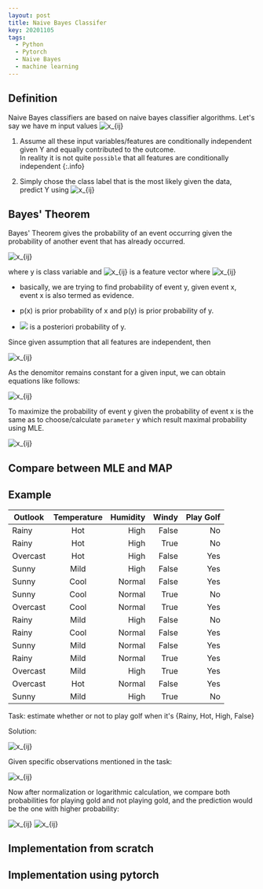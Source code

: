 ```yaml
---
layout: post
title: Naive Bayes Classifer
key: 20201105
tags:
  - Python
  - Pytorch
  - Naive Bayes
  - machine learning
---
```


## Definition

Naive Bayes classifiers are based on naive bayes classifier algorithms. Let's say we have m input values <img src="https://latex.codecogs.com/svg.latex?  \overrightarrow{x} =< x_{1},x_{2},x_{3},...,x_{m} >" title="x_{ij}" />

1. Assume all these input variables/features are conditionally independent given Y and equally contributed to the outcome.  
In reality it is not quite `possible` that all features are conditionally independent
{:.info}

2. Simply chose the class label that is the most likely given the data, predict Y using <img src="https://latex.codecogs.com/svg.latex?   \widehat{Y} =   argmax_{y=\{0,1\}}   P( \overrightarrow{x},Y)" title="x_{ij}" />


## Bayes' Theorem 
Bayes' Theorem gives the probability of an event occurring given the probability of another event that has already occurred.

<img src="https://latex.codecogs.com/svg.latex? p(y| \overrightarrow{x})= \frac{p( \overrightarrow{x}|y) p(y)}{p( \overrightarrow{x} )}" title="x_{ij}" />

where y is class variable and <img src="https://latex.codecogs.com/svg.latex?  \overrightarrow{x} " title="x_{ij}" /> is a feature vector where <img src="https://latex.codecogs.com/svg.latex?  \overrightarrow{x} =< x_{1},x_{2},x_{3},...,x_{n} >" title="x_{ij}" />

* basically, we are trying to find probability of event y, given event x, event x is also termed as evidence.

* p(x) is prior probability of x and p(y) is prior probability of y.

* <img src="https://latex.codecogs.com/svg.latex? p( \overrightarrow{x} |y)" /> is a posteriori probability of y.

Since given assumption that all features are independent, then

<img src="https://latex.codecogs.com/svg.latex? p(y| \overrightarrow{x})= \frac{p( \overrightarrow{x}|y) p(y)}{p( \overrightarrow{x} )}" title="x_{ij}" />

As the denomitor remains constant for a given input, we can obtain equations like follows:

<img src="https://latex.codecogs.com/svg.latex? p(y| \overrightarrow{x}) \propto  \prod_i^n   {p(  x_{i} |y) p(y)}" title="x_{ij}" />

To maximize the probability of event y given the probability of event x is the same as to choose/calculate `parameter` y which result maximal probability using MLE.

<img src="https://latex.codecogs.com/svg.latex? \widehat{y} =   argmax_{y=\{0,1\}}   p(y) \prod_i^n p( x_{i}|y)" title="x_{ij}" />



## Compare between MLE and MAP


## Example

|  Outlook  |  Temperature | Humidity | Windy | Play Golf |
| ----------|:------------:| --------:|------:|----------:|
| Rainy     |      Hot     |   High   | False |    No     |
| Rainy     |      Hot     |   High   | True  |    No     |
| Overcast  |      Hot     |   High   | False |    Yes    |
| Sunny     |      Mild    |   High   | False |    Yes    |
| Sunny     |      Cool    |   Normal | False |    Yes    |
| Sunny     |      Cool    |   Normal | True  |    No     |
| Overcast  |      Cool    |   Normal | True  |    Yes    |
| Rainy     |      Mild    |   High   | False |    No     |
| Rainy     |      Cool    |   Normal | False |    Yes    |
| Sunny     |      Mild    |   Normal | False |    Yes    |
| Rainy     |      Mild    |   Normal | True  |    Yes    |
| Overcast  |      Mild    |   High   | True  |    Yes    |
| Overcast  |      Hot     |   Normal | False |    Yes    |
| Sunny     |      Mild    |   High   | True  |    No     |

Task: estimate whether or not to play golf when it's {Rainy, Hot, High, False}

Solution:

<img src="https://latex.codecogs.com/svg.latex? p(y|outlook,temperature,humidity,windy)= \frac{p(outlook,temperature,humidity,windy|y)p(y)}{p(outlook,temperature,humidity,windy}= p(outlook,temperature,humidity,windy|y)p(y)=p(outlook|y)p(temperature|y)p(humidity|y)p(windy|y)p(y)" title="x_{ij}" />

Given specific observations mentioned in the task:

<img src="https://latex.codecogs.com/svg.latex? p(y=yes|outlook,temperature,humidity,windy)=p(outlook=rainy|y=yes)p(temperature=Hot|y=yes)p(humidity=High|y=yes)p(windy=False|y=yes)p(y=yes)= \frac{2}{9} \frac{2}{9} \frac{6}{9} \frac{6}{9} \frac{9}{14}" title="x_{ij}" />

Now after normalization or logarithmic calculation, we compare both probabilities for playing gold and not playing gold, and the prediction would be the one with higher probability:

<img src="https://latex.codecogs.com/svg.latex? p(yes|today)= \frac{0.0141}{0.0141+0.0068} =0.67" title="x_{ij}" />

<img src="https://latex.codecogs.com/svg.latex? p(no|today)= \frac{0.0068}{0.0141+0.0068} =0.33" title="x_{ij}" />


## Implementation from scratch


## Implementation using pytorch
